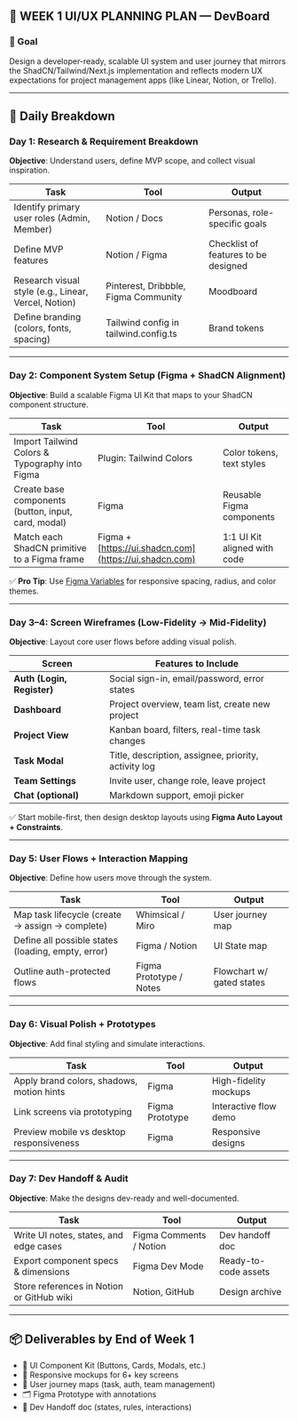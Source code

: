 ## 🔹 WEEK 1 UI/UX PLANNING PLAN — DevBoard

### 🎯 Goal

Design a developer-ready, scalable UI system and user journey that mirrors the ShadCN/Tailwind/Next.js implementation and reflects modern UX expectations for project management apps (like Linear, Notion, or Trello).

---

## 📅 Daily Breakdown

### **Day 1: Research & Requirement Breakdown**

**Objective**: Understand users, define MVP scope, and collect visual inspiration.

| Task                                                 | Tool                                    | Output                               |
| ---------------------------------------------------- | --------------------------------------- | ------------------------------------ |
| Identify primary user roles (Admin, Member)          | Notion / Docs                           | Personas, role-specific goals        |
| Define MVP features                                  | Notion / Figma                          | Checklist of features to be designed |
| Research visual style (e.g., Linear, Vercel, Notion) | Pinterest, Dribbble, Figma Community    | Moodboard                            |
| Define branding (colors, fonts, spacing)             | Tailwind config in tailwind.config.ts | Brand tokens                         |

---

### **Day 2: Component System Setup (Figma + ShadCN Alignment)**

**Objective**: Build a scalable Figma UI Kit that maps to your ShadCN component structure.

| Task                                                | Tool                                                   | Output                       |
| --------------------------------------------------- | ------------------------------------------------------ | ---------------------------- |
| Import Tailwind Colors & Typography into Figma      | Plugin: Tailwind Colors                                | Color tokens, text styles    |
| Create base components (button, input, card, modal) | Figma                                                  | Reusable Figma components    |
| Match each ShadCN primitive to a Figma frame        | Figma + [https://ui.shadcn.com](https://ui.shadcn.com) | 1:1 UI Kit aligned with code |

✅ **Pro Tip**: Use [Figma Variables](https://help.figma.com/hc/en-us/articles/15533294937047-Variables-in-Figma) for responsive spacing, radius, and color themes.

---

### **Day 3–4: Screen Wireframes (Low-Fidelity → Mid-Fidelity)**

**Objective**: Layout core user flows before adding visual polish.

| Screen                     | Features to Include                                  |
| -------------------------- | ---------------------------------------------------- |
| **Auth (Login, Register)** | Social sign-in, email/password, error states         |
| **Dashboard**              | Project overview, team list, create new project      |
| **Project View**           | Kanban board, filters, real-time task changes        |
| **Task Modal**             | Title, description, assignee, priority, activity log |
| **Team Settings**          | Invite user, change role, leave project              |
| **Chat (optional)**        | Markdown support, emoji picker                       |

✅ Start mobile-first, then design desktop layouts using **Figma Auto Layout + Constraints**.

---

### **Day 5: User Flows + Interaction Mapping**

**Objective**: Define how users move through the system.

| Task                                               | Tool                    | Output                    |
| -------------------------------------------------- | ----------------------- | ------------------------- |
| Map task lifecycle (create → assign → complete)    | Whimsical / Miro        | User journey map          |
| Define all possible states (loading, empty, error) | Figma / Notion          | UI State map              |
| Outline auth-protected flows                       | Figma Prototype / Notes | Flowchart w/ gated states |

---

### **Day 6: Visual Polish + Prototypes**

**Objective**: Add final styling and simulate interactions.

| Task                                      | Tool            | Output                |
| ----------------------------------------- | --------------- | --------------------- |
| Apply brand colors, shadows, motion hints | Figma           | High-fidelity mockups |
| Link screens via prototyping              | Figma Prototype | Interactive flow demo |
| Preview mobile vs desktop responsiveness  | Figma           | Responsive designs    |

---

### **Day 7: Dev Handoff & Audit**

**Objective**: Make the designs dev-ready and well-documented.

| Task                                      | Tool                    | Output               |
| ----------------------------------------- | ----------------------- | -------------------- |
| Write UI notes, states, and edge cases    | Figma Comments / Notion | Dev handoff doc      |
| Export component specs & dimensions       | Figma Dev Mode          | Ready-to-code assets |
| Store references in Notion or GitHub wiki | Notion, GitHub          | Design archive       |

---

## 📦 Deliverables by End of Week 1

* 🎨 UI Component Kit (Buttons, Cards, Modals, etc.)
* 📱 Responsive mockups for 6+ key screens
* 🧭 User journey maps (task, auth, team management)
* 🗂️ Figma Prototype with annotations
* 📘 Dev Handoff doc (states, rules, interactions)
